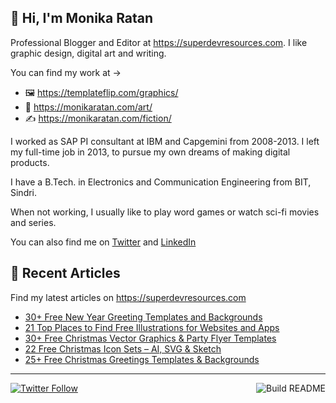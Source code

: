 ## 👋 Hi, I'm Monika Ratan

Professional Blogger and Editor at https://superdevresources.com. I like graphic design, digital art and writing.

You can find my work at → 
- 🖼 https://templateflip.com/graphics/
- 🎨 https://monikaratan.com/art/
- ✍ https://monikaratan.com/fiction/

I worked as SAP PI consultant at IBM and Capgemini from 2008-2013. I left my full-time job in 2013, to pursue my own dreams of making digital products.

I have a B.Tech. in Electronics and Communication Engineering from BIT, Sindri.

When not working, I usually like to play word games or watch sci-fi movies and series.

You can also find me on [Twitter](https://twitter.com/monikaratan) and [LinkedIn](https://www.linkedin.com/in/monika-ratan-66207531)


## 📝 Recent Articles

Find my latest articles on https://superdevresources.com

<!-- FEED-START -->
- [30+ Free New Year Greeting Templates and Backgrounds](https://superdevresources.com/new-year-greetings-templates/)
- [21 Top Places to Find Free Illustrations for Websites and Apps](https://superdevresources.com/free-illustrations-for-websites/)
- [30+ Free Christmas Vector Graphics & Party Flyer Templates](https://superdevresources.com/free-christmas-vectors/)
- [22 Free Christmas Icon Sets – AI, SVG & Sketch](https://superdevresources.com/free-christmas-icons/)
- [25+ Free Christmas Greetings Templates & Backgrounds](https://superdevresources.com/free-christmas-greetings-templates/)
<!-- FEED-END -->

---
[![Twitter Follow](https://img.shields.io/twitter/follow/monikaratan?label=Follow&style=social)](https://twitter.com/monikaratan) <a href="https://github.com/monikaratan/monikaratan/actions"><img src="https://github.com/monikaratan/monikaratan/workflows/Build%20README/badge.svg?branch=main" align="right" alt="Build README"></a>